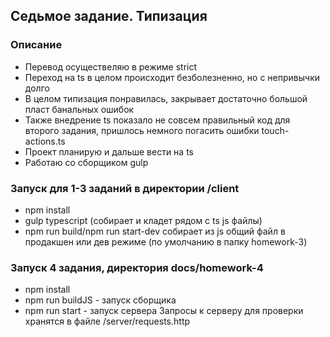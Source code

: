 ## Седьмое задание. Типизация
### Описание
* Перевод осуществеляю в режиме strict
* Переход на ts в целом происходит безболезненно, но с непривычки долго
* В целом типизация понравилась, закрывает достаточно большой пласт банальных ошибок
* Также внедрение ts показало не совсем правильный код для второго задания, пришлось немного погасить ошибки
touch-actions.ts
* Проект планирую и дальше вести на ts
* Работаю со сборщиком gulp
### Запуск для 1-3 заданий в директории /client
* npm install
* gulp typescript (собирает и кладет рядом с ts js файлы)
* npm run build/npm run start-dev собирает из js общий файл в продакшен или дев режиме (по умолчанию в папку homework-3)
### Запуск 4 задания, директория docs/homework-4
* npm install
* npm run buildJS - запуск сборщика
* npm run start - запуск сервера
Запросы к серверу для проверки хранятся в файле /server/requests.http
